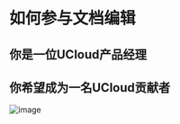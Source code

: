 # 如何参与文档编辑
## 你是一位UCloud产品经理

## 你希望成为一名UCloud贡献者
 ![image](https://static.ucloud.cn/5228d85b6b674745995d7e6b5a085840.gif)
